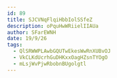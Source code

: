 ```yaml
---
id: 89
title: SJCVNqFlqiHbbIolSSfeZ
description: oPquHwWRiielIIAUa
author: SFarEWNH
date: 19/9/26
tags:
  - QlSRWWPLAwbGQUTwEkesWwRnXUBvOJ
  - VkCLKdUcrhGuDHKxxOagHZsnTYOgO
  - mLsjWvPjwRbobnBUgolgtl
---
```

